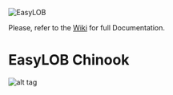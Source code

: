 ![EasyLOB](https://github.com/EasyLOB/EasyLOB-1/wiki/Media/EasyLOB.Blue.512.121.png)

Please, refer to the [Wiki](https://github.com/EasyLOB/EasyLOB-1/wiki) for full Documentation.

# EasyLOB Chinook

![alt tag](https://github.com/EasyLOB/EasyLOB-1/wiki/Media/Solution.Chinook.png)
